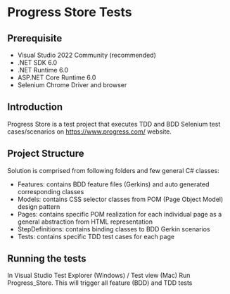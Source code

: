 Progress Store Tests
============================

## Prerequisite
 - Visual Studio 2022 Community (recommended)
 - .NET SDK 6.0
 - .NET Runtime 6.0
 - ASP.NET Core Runtime 6.0
 - Selenium Chrome Driver and browser

## Introduction
Progress Store is a test project that executes TDD and BDD Selenium test cases/scenarios on https://www.progress.com/ website.

## Project Structure
Solution is comprised from following folders and few general C# classes:
- Features: contains BDD feature files (Gerkins) and auto generated corresponding classes
- Models: contains CSS selector classes from POM (Page Object Model) design pattern
- Pages: contains specific POM realization for each individual page as a general abstraction from HTML representation
- StepDefinitions: contains binding classes to BDD Gerkin scenarios
- Tests: contains specific TDD test cases for each page

## Running the tests
In Visual Studio Test Explorer (Windows) / Test view (Mac) Run Progress_Store. This will trigger all feature (BDD) and TDD tests